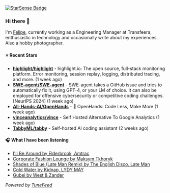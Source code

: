 <a href="https://starsense.app/developer-types" target="_blank"><img src="https://starsense.app/api/badge/?user=valtlfelipe" alt="StarSense Badge"></a>

### Hi there 👋

I'm [Felipe](https://felipevm.com), currently working as a Engineering Manager at Transfeera, enthusiastic in technology and occasionally write about my experiences. Also a hobby photographer.

#### ⭐ Recent Stars
- **[highlight/highlight](https://github.com/highlight/highlight)** - highlight.io: The open source, full-stack monitoring platform. Error monitoring, session replay, logging, distributed tracing, and more. (1 week ago)
- **[SWE-agent/SWE-agent](https://github.com/SWE-agent/SWE-agent)** - SWE-agent takes a GitHub issue and tries to automatically fix it, using GPT-4, or your LM of choice. It can also be employed for offensive cybersecurity or competitive coding challenges. [NeurIPS 2024]  (1 week ago)
- **[All-Hands-AI/OpenHands](https://github.com/All-Hands-AI/OpenHands)** - 🙌 OpenHands: Code Less, Make More (1 week ago)
- **[vinceanalytics/vince](https://github.com/vinceanalytics/vince)** - Self Hosted Alternative To Google Analytics (1 week ago)
- **[TabbyML/tabby](https://github.com/TabbyML/tabby)** - Self-hosted AI coding assistant (2 weeks ago)

#### 🎧 What I have been listening
- [I&#39;ll Be Around by Elderbrook, Amtrac](https://open.spotify.com/track/32v4XcJEaB3c3NbETfJ3uV)
- [Corporate Fashion Lounge by Maksym Tkhoryk](https://open.spotify.com/track/6c0rZdGOLrdW822y8qriIa)
- [Shades of Blue (Late Man Remix) by The English Disco, Late Man](https://open.spotify.com/track/0TaxsZc6QNjCVsn6WFEBPm)
- [Cold Water by Kidnap, LYDY MAY](https://open.spotify.com/track/6DwLUz3AgfafXHx3DlD22r)
- [Gubei by West &amp; Zander](https://open.spotify.com/track/2QYrwIPguH63XwDKU7Zn4j)

_Powered by [TuneFeed](https://tunefeed.app?ref=github.com)_



